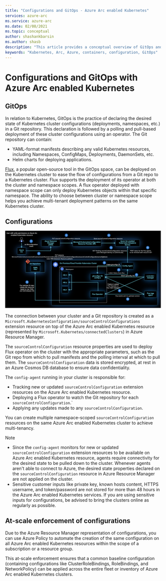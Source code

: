 ```yaml
---
title: "Configurations and GitOps - Azure Arc enabled Kubernetes"
services: azure-arc
ms.service: azure-arc
ms.date: 02/08/2021
ms.topic: conceptual
author: shashankbarsin
ms.author: shasb
description: "This article provides a conceptual overview of GitOps and configurations capability of Azure Arc enabled Kubernetes."
keywords: "Kubernetes, Arc, Azure, containers, configuration, GitOps"
---
```


# Configurations and GitOps with Azure Arc enabled Kubernetes

## GitOps

In relation to Kubernetes, GitOps is the practice of declaring the desired state of Kubernetes cluster configurations (deployments, namespaces, etc.) in a Git repository. This declaration is followed by a polling and pull-based deployment of these cluster configurations using an operator. The Git repository can contain:
* YAML-format manifests describing any valid Kubernetes resources, including Namespaces, ConfigMaps, Deployments, DaemonSets, etc.
* Helm charts for deploying applications.

[Flux](https://docs.fluxcd.io/), a popular open-source tool in the GitOps space, can be deployed on the Kubernetes cluster to ease the flow of configurations from a Git repo to a Kubernetes cluster. Flux supports the deployment of its operator at both the cluster and namespace scopes. A flux operator deployed with namespace scope can only deploy Kubernetes objects within that specific namespace. The ability to choose between cluster or namespace scope helps you achieve multi-tenant deployment patterns on the same Kubernetes cluster.

## Configurations

![Configurations architecture](./media/conceptual-configurations.png)

The connection between your cluster and a Git repository is created as a `Microsoft.KubernetesConfiguration/sourceControlConfigurations` extension resource on top of the Azure Arc enabled Kubernetes resource (represented by `Microsoft.Kubernetes/connectedClusters`) in Azure Resource Manager. 

The `sourceControlConfiguration` resource properties are used to deploy Flux operator on the cluster with the appropriate parameters, such as the Git repo from which to pull manifests and the polling interval at which to pull them. The `sourceControlConfiguration` data is stored encrypted, at rest in an Azure Cosmos DB database to ensure data confidentiality.

The `config-agent` running in your cluster is responsible for:
* Tracking new or updated `sourceControlConfiguration` extension resources on the Azure Arc enabled Kubernetes resource.
* Deploying a Flux operator to watch the Git repository for each `sourceControlConfiguration`.`
* Applying any updates made to any `sourceControlConfiguration`. 

You can create multiple namespace-scoped `sourceControlConfiguration` resources on the same Azure Arc enabled Kubernetes cluster to achieve multi-tenancy.

> [!NOTE]
> * Since the `config-agent` monitors for new or updated `sourceControlConfiguration` extension resources to be available on Azure Arc enabled Kubernetes resource, agents require connectivity for the desired state to be pulled down to the cluster. Whenever agents aren't able to connect to Azure, the desired state properties declared on the `sourceControlConfiguration` resource in Azure Resource Manager are not applied on the cluster.
> * Sensitive customer inputs like private key, known hosts content, HTTPS username, and token/password are not stored for more than 48 hours in the Azure Arc enabled Kubernetes services. If you are using sensitive inputs for configurations, be advised to bring the clusters online as regularly as possible.

## At-scale enforcement of configurations

Due to the Azure Resource Manager representation of configurations, you can use Azure Policy to automate the creation of the same configuration on all Azure Arc enabled Kubernetes resources within the scope of a subscription or a resource group. 

This at-scale enforcement ensures that a common baseline configuration (containing configurations like ClusterRoleBindings, RoleBindings, and NetworkPolicy) can be applied across the entire fleet or inventory of Azure Arc enabled Kubernetes clusters.
